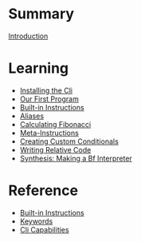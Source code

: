 # Summary

[Introduction](./introduction.md)

# Learning
- [Installing the Cli](./installing-cli.md)
- [Our First Program](./first-program.md)
- [Built-in Instructions](./built-in-instructions.md)
- [Aliases](./aliases.md)
- [Calculating Fibonacci]()
- [Meta-Instructions]()
- [Creating Custom Conditionals]()
- [Writing Relative Code]()
- [Synthesis: Making a Bf Interpreter]()

# Reference
- [Built-in Instructions](./ref-built-in-instructions.md)
- [Keywords](./keywords.md)
- [Cli Capabilities]()